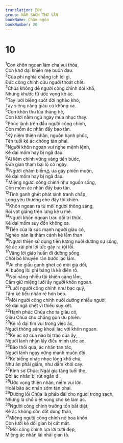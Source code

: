 ```yaml
---
translation: BDY
group: NĂM SÁCH THƠ VĂN
bookName: Châm ngôn 
bookNumber: 20
---
```


<div class="title"><h1>10</h1></div>
<span class="verse ch_10_1"><sup>1</sup>Con khôn ngoan làm cha vui thỏa,<br/>Con khờ dại khiến mẹ buồn đau.<br/></span>
<span class="verse ch_10_2"><sup>2</sup>Của phi nghĩa chẳng ích lợi gì,<br/>Đức công chính cứu người thoát chết.<br/></span>
<span class="verse ch_10_3"><sup>3</sup>Chúa không để người công chính đói khổ,<br/>Nhưng khước từ ước vọng kẻ ác.<br/></span>
<span class="verse ch_10_4"><sup>4</sup>Tay lười biếng suốt đời nghèo khó,<br/>Tay siêng năng giàu có không xa.<br/></span>
<span class="verse ch_10_5"><sup>5</sup>Con khôn thu lúa tháng hè,<br/>Con lười nằm ngủ ngày mùa nhục thay.<br/></span>
<span class="verse ch_10_6"><sup>6</sup>Phúc lành trên đầu người công chính,<br/>Còn mồm ác nhân đầy bạo tàn.<br/></span>
<span class="verse ch_10_7"><sup>7</sup>Kỷ niệm thiện nhân, nguồn hạnh phúc,<br/>Tên tuổi kẻ ác chóng tàn phai.<br/></span>
<span class="verse ch_10_8"><sup>8</sup>Người khôn ngoan vui nghe mệnh lệnh,<br/>Kẻ dại mồm hay bị ngã đau.<br/></span>
<span class="verse ch_10_9"><sup>9</sup>Ai liêm chính vững vàng tiến bước,<br/>Đứa gian tham bại lộ có ngày.<br/></span>
<span class="verse ch_10_10"><sup>10</sup>Người châm biếm<a href="#" data-toggle="tooltip" data-placement="bottom" title="Nt nheo mắt">⚓</a> ưa gây phiền muộn,<br/>Kẻ dại mồm hay bị ngã đau.<br/></span>
<span class="verse ch_10_11"><sup>11</sup>Miệng người công chính như nguồn sống,<br/>Còn mồm ác nhân đầy bạo tàn.<br/></span>
<span class="verse ch_10_12"><sup>12</sup>Tính ganh ghét phát sinh tranh chấp,<br/>Lòng yêu thương che đậy tội khiên.<br/></span>
<span class="verse ch_10_13"><sup>13</sup>Khôn ngoan ra từ môi người thông sáng,<br/>Roi vọt giáng trên lưng kẻ u mê.<br/></span>
<span class="verse ch_10_14"><sup>14</sup>Người khôn ngoan trau dồi trí thức,<br/>Kẻ dại mồm suy đốn không xa.<br/></span>
<span class="verse ch_10_15"><sup>15</sup>Tiền của là sức mạnh người giàu có,<br/>Nghèo nàn là thảm cảnh kẻ lầm than<br/></span>
<span class="verse ch_10_16"><sup>16</sup>Người thiện sử dụng tiền lương nuôi dưỡng sự sống,<br/>Kẻ ác xài phí lợi tức gây ra tội lỗi.<br/></span>
<span class="verse ch_10_17"><sup>17</sup>Vâng lời giáo huấn đi đường sống,<br/>Chối bỏ khuyên răn bước lạc lầm.<br/></span>
<span class="verse ch_10_18"><sup>18</sup>Ai che giấu ganh ghét có môi giả dối,<br/>Ai buông lòi phỉ báng là kẻ điên rồ.<br/></span>
<span class="verse ch_10_19"><sup>19</sup>Nói năng nhiều tội khiên càng lắm,<br/>Cầm giữ miệng lưỡi ấy người khôn ngoan.<br/></span>
<span class="verse ch_10_20"><sup>20</sup>Lưỡi người công chính như bạc quý,<br/>Tâm kẻ tiểu nhân rẻ hơn bèo.<br/></span>
<span class="verse ch_10_21"><sup>21</sup>Môi người công chính nuôi dưỡng nhiều người,<br/>Kẻ dại ngã chết vì thiếu suy xét.<br/></span>
<span class="verse ch_10_22"><sup>22</sup>Hạnh phúc Chúa cho ta giàu có,<br/>Giàu Chúa cho chẳng gọn ưu phiền.<br/></span>
<span class="verse ch_10_23"><sup>23</sup>Kẻ rồ dại tìm vui trong việc ác,<br/>Người thông sáng khoái lạc với khôn ngoan.<br/></span>
<span class="verse ch_10_24"><sup>24</sup>Kẻ ác sợ của nào bị trao của ấy,<br/>Người lành nhận lấy điều mình ước ao.<br/></span>
<span class="verse ch_10_25"><sup>25</sup>Bão thổi qua, ác nhân tan tác,<br/>Người lành ngay vững mạnh muôn đời.<br/></span>
<span class="verse ch_10_26"><sup>26</sup>Kẻ biếng nhác nhọc lòng khổ chủ,<br/>Như ăn phải giấm, như dầm khói cay.<br/></span>
<span class="verse ch_10_27"><sup>27</sup>Kính sợ Chúa: Ngài gia tăng tuổi thọ,<br/>Đời ác nhân bị rút ngắn đi.<br/></span>
<span class="verse ch_10_28"><sup>28</sup>Ước vọng thiện nhân, niềm vui lớn.<br/>Hoài bão ác nhân sớm tàn phai.<br/></span>
<span class="verse ch_10_29"><sup>29</sup>Đường lối Chúa là pháo đài cho người trong sạch,<br/>Nhưng là chỗ diệt vong cho kẻ làm ác.<br/></span>
<span class="verse ch_10_30"><sup>30</sup>Người công chính trường tồn bất diệt,<br/>Kẻ ác không còn đất dung thân,<br/></span>
<span class="verse ch_10_31"><sup>31</sup>Miệng người công chính nở hoa khôn<br/>Còn lưỡi kẻ dối gian bị cắt mất.<br/></span>
<span class="verse ch_10_32"><sup>32</sup>Môi công chính lựa lời tươi đẹp,<br/>Miệng ác nhân lải nhải gian tà.</span>
